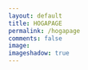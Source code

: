 ```yaml
---
layout: default
title: HOGAPAGE
permalink: /hogapage
comments: false
image:
imageshadow: true
---
```


<rssapp-wall id="r51Tk8rtaBEG2UL1"></rssapp-wall><script src="https://widget.rss.app/v1/wall.js" type="text/javascript" async></script>
